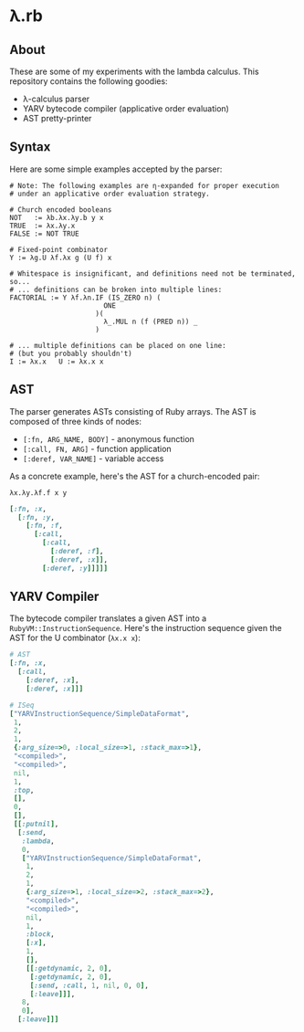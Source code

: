 λ.rb
====

About
-----

These are some of my experiments with the lambda calculus. This
repository contains the following goodies:

* λ-calculus parser
* YARV bytecode compiler (applicative order evaluation)
* AST pretty-printer

Syntax
------

Here are some simple examples accepted by the parser:

```
# Note: The following examples are η-expanded for proper execution
# under an applicative order evaluation strategy.

# Church encoded booleans
NOT   := λb.λx.λy.b y x
TRUE  := λx.λy.x
FALSE := NOT TRUE

# Fixed-point combinator
Y := λg.U λf.λx g (U f) x

# Whitespace is insignificant, and definitions need not be terminated, so...
# ... definitions can be broken into multiple lines:
FACTORIAL := Y λf.λn.IF (IS_ZERO n) (
                       ONE
                     )(
                       λ_.MUL n (f (PRED n)) _
                     )

# ... multiple definitions can be placed on one line:
# (but you probably shouldn't)
I := λx.x   U := λx.x x
```

AST
---

The parser generates ASTs consisting of Ruby arrays. The AST is composed
of three kinds of nodes:
* `[:fn, ARG_NAME, BODY]` - anonymous function
* `[:call, FN, ARG]` - function application
* `[:deref, VAR_NAME]` - variable access

As a concrete example, here's the AST for a church-encoded pair: 

```
λx.λy.λf.f x y
```

```ruby
[:fn, :x,
  [:fn, :y,
    [:fn, :f,
      [:call,
        [:call,
          [:deref, :f],
          [:deref, :x]],
        [:deref, :y]]]]]
```

YARV Compiler
-------------

The bytecode compiler translates a given AST into a
`RubyVM::InstructionSequence`. Here's the instruction sequence given the
AST for the U combinator (`λx.x x`):

```ruby
# AST
[:fn, :x,
  [:call,
    [:deref, :x],
    [:deref, :x]]]
```

```ruby
# ISeq
["YARVInstructionSequence/SimpleDataFormat",
 1,
 2,
 1,
 {:arg_size=>0, :local_size=>1, :stack_max=>1},
 "<compiled>",
 "<compiled>",
 nil,
 1,
 :top,
 [],
 0,
 [],
 [[:putnil],
  [:send,
   :lambda,
   0,
   ["YARVInstructionSequence/SimpleDataFormat",
    1,
    2,
    1,
    {:arg_size=>1, :local_size=>2, :stack_max=>2},
    "<compiled>",
    "<compiled>",
    nil,
    1,
    :block,
    [:x],
    1,
    [],
    [[:getdynamic, 2, 0],
     [:getdynamic, 2, 0],
     [:send, :call, 1, nil, 0, 0],
     [:leave]]],
   8,
   0],
  [:leave]]]
```
